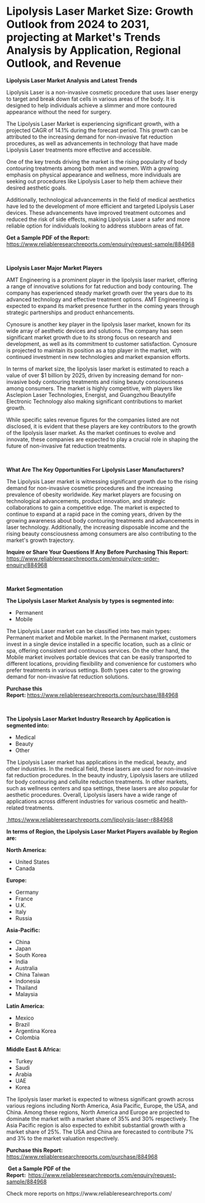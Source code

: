<p><h1>Lipolysis Laser Market Size: Growth Outlook from 2024 to 2031, projecting at Market's Trends Analysis by Application, Regional Outlook, and Revenue</h1></p><p><strong>Lipolysis Laser Market Analysis and Latest Trends</strong></p>
<p><p>Lipolysis Laser is a non-invasive cosmetic procedure that uses laser energy to target and break down fat cells in various areas of the body. It is designed to help individuals achieve a slimmer and more contoured appearance without the need for surgery.</p><p>The Lipolysis Laser Market is experiencing significant growth, with a projected CAGR of 14.1% during the forecast period. This growth can be attributed to the increasing demand for non-invasive fat reduction procedures, as well as advancements in technology that have made Lipolysis Laser treatments more effective and accessible.</p><p>One of the key trends driving the market is the rising popularity of body contouring treatments among both men and women. With a growing emphasis on physical appearance and wellness, more individuals are seeking out procedures like Lipolysis Laser to help them achieve their desired aesthetic goals.</p><p>Additionally, technological advancements in the field of medical aesthetics have led to the development of more efficient and targeted Lipolysis Laser devices. These advancements have improved treatment outcomes and reduced the risk of side effects, making Lipolysis Laser a safer and more reliable option for individuals looking to address stubborn areas of fat.</p></p>
<p><strong>Get a Sample PDF of the Report:&nbsp;</strong> <a href="https://www.reliableresearchreports.com/enquiry/request-sample/884968">https://www.reliableresearchreports.com/enquiry/request-sample/884968</a></p>
<p>&nbsp;</p>
<p><strong>Lipolysis Laser Major Market Players</strong></p>
<p><p>AMT Engineering is a prominent player in the lipolysis laser market, offering a range of innovative solutions for fat reduction and body contouring. The company has experienced steady market growth over the years due to its advanced technology and effective treatment options. AMT Engineering is expected to expand its market presence further in the coming years through strategic partnerships and product enhancements.</p><p>Cynosure is another key player in the lipolysis laser market, known for its wide array of aesthetic devices and solutions. The company has seen significant market growth due to its strong focus on research and development, as well as its commitment to customer satisfaction. Cynosure is projected to maintain its position as a top player in the market, with continued investment in new technologies and market expansion efforts.</p><p>In terms of market size, the lipolysis laser market is estimated to reach a value of over $1 billion by 2025, driven by increasing demand for non-invasive body contouring treatments and rising beauty consciousness among consumers. The market is highly competitive, with players like Asclepion Laser Technologies, Energist, and Guangzhou Beautylife Electronic Technology also making significant contributions to market growth.</p><p>While specific sales revenue figures for the companies listed are not disclosed, it is evident that these players are key contributors to the growth of the lipolysis laser market. As the market continues to evolve and innovate, these companies are expected to play a crucial role in shaping the future of non-invasive fat reduction treatments.</p></p>
<p>&nbsp;</p>
<p><strong>What Are The Key Opportunities For Lipolysis Laser Manufacturers?</strong></p>
<p><p>The Lipolysis Laser market is witnessing significant growth due to the rising demand for non-invasive cosmetic procedures and the increasing prevalence of obesity worldwide. Key market players are focusing on technological advancements, product innovation, and strategic collaborations to gain a competitive edge. The market is expected to continue to expand at a rapid pace in the coming years, driven by the growing awareness about body contouring treatments and advancements in laser technology. Additionally, the increasing disposable income and the rising beauty consciousness among consumers are also contributing to the market's growth trajectory.</p></p>
<p><strong>Inquire or Share Your Questions If Any Before Purchasing This Report:</strong> <a href="https://www.reliableresearchreports.com/enquiry/pre-order-enquiry/884968">https://www.reliableresearchreports.com/enquiry/pre-order-enquiry/884968</a></p>
<p>&nbsp;</p>
<p><strong>Market Segmentation</strong></p>
<p><strong>The Lipolysis Laser Market Analysis by types is segmented into:</strong></p>
<p><ul><li>Permanent</li><li>Mobile</li></ul></p>
<p><p>The Lipolysis Laser market can be classified into two main types: Permanent market and Mobile market. In the Permanent market, customers invest in a single device installed in a specific location, such as a clinic or spa, offering consistent and continuous services. On the other hand, the Mobile market involves portable devices that can be easily transported to different locations, providing flexibility and convenience for customers who prefer treatments in various settings. Both types cater to the growing demand for non-invasive fat reduction solutions.</p></p>
<p><strong>Purchase this Report:&nbsp;</strong><a href="https://www.reliableresearchreports.com/purchase/884968">https://www.reliableresearchreports.com/purchase/884968</a></p>
<p>&nbsp;</p>
<p><strong>The Lipolysis Laser Market Industry Research by Application is segmented into:</strong></p>
<p><ul><li>Medical</li><li>Beauty</li><li>Other</li></ul></p>
<p><p>The Lipolysis Laser market has applications in the medical, beauty, and other industries. In the medical field, these lasers are used for non-invasive fat reduction procedures. In the beauty industry, Lipolysis lasers are utilized for body contouring and cellulite reduction treatments. In other markets, such as wellness centers and spa settings, these lasers are also popular for aesthetic procedures. Overall, Lipolysis lasers have a wide range of applications across different industries for various cosmetic and health-related treatments.</p></p>
<p><a href="https://www.reliableresearchreports.com/lipolysis-laser-r884968">&nbsp;https://www.reliableresearchreports.com/lipolysis-laser-r884968</a></p>
<p><strong>In terms of Region, the Lipolysis Laser Market Players available by Region are:</strong></p>
<p>
    <p> <strong> North America: </strong>
        <ul>
            <li>United States</li>
            <li>Canada</li>
        </ul>
        </p> 
    <p> <strong> Europe: </strong>
        <ul>
            <li>Germany</li>
            <li>France</li>
            <li>U.K.</li>
            <li>Italy</li>
            <li>Russia</li>
        </ul>
        </p> 
    <p> <strong> Asia-Pacific: </strong>
        <ul>
            <li>China</li>
            <li>Japan</li>
            <li>South Korea</li>
            <li>India</li>
            <li>Australia</li>
            <li>China Taiwan</li>
            <li>Indonesia</li>
            <li>Thailand</li>
            <li>Malaysia</li>
        </ul>
        </p> 
    <p> <strong> Latin America: </strong>
        <ul>
            <li>Mexico</li>
            <li>Brazil</li>
            <li>Argentina Korea</li>
            <li>Colombia</li>
        </ul>
        </p> 
    <p> <strong> Middle East & Africa: </strong>
        <ul>
            <li>Turkey</li>
            <li>Saudi</li>
            <li>Arabia</li>
            <li>UAE</li>
            <li>Korea</li>
        </ul>
    </p>
    </p>
<p><p>The lipolysis laser market is expected to witness significant growth across various regions including North America, Asia Pacific, Europe, the USA, and China. Among these regions, North America and Europe are projected to dominate the market with a market share of 35% and 30% respectively. The Asia Pacific region is also expected to exhibit substantial growth with a market share of 25%. The USA and China are forecasted to contribute 7% and 3% to the market valuation respectively.</p></p>
<p><strong>Purchase this Report: </strong><a href="https://www.reliableresearchreports.com/purchase/884968">https://www.reliableresearchreports.com/purchase/884968</a></p>
<p>&nbsp;<strong>Get a Sample PDF of the Report:&nbsp;&nbsp;</strong><a href="https://www.reliableresearchreports.com/enquiry/request-sample/884968">https://www.reliableresearchreports.com/enquiry/request-sample/884968</a></p>
<p><strong></strong></p>
<p>Check more reports on https://www.reliableresearchreports.com/</p>
